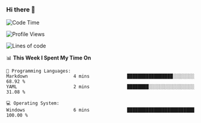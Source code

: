 ### Hi there 👋
<!--START_SECTION:waka-->
![Code Time](http://img.shields.io/badge/Code%20Time-81%20hrs%206%20mins-blue)

![Profile Views](http://img.shields.io/badge/Profile%20Views-0-blue)

![Lines of code](https://img.shields.io/badge/From%20Hello%20World%20I%27ve%20Written-656.8%20thousand%20lines%20of%20code-blue)

📊 **This Week I Spent My Time On** 

```text
💬 Programming Languages: 
Markdown                 4 mins              █████████████████░░░░░░░░   68.92 % 
YAML                     2 mins              ████████░░░░░░░░░░░░░░░░░   31.08 % 

💻 Operating System: 
Windows                  6 mins              █████████████████████████   100.00 % 
```


<!--END_SECTION:waka-->
<!--
**AnimeruFR/AnimeruFR** is a ✨ _special_ ✨ repository because its `README.md` (this file) appears on your GitHub profile.

Here are some ideas to get you started:

- 🔭 I’m currently working on ...
- 🌱 I’m currently learning ...
- 👯 I’m looking to collaborate on ...
- 🤔 I’m looking for help with ...
- 💬 Ask me about ...
- 📫 How to reach me: ...
- 😄 Pronouns: ...
- ⚡ Fun fact: ...
-->
